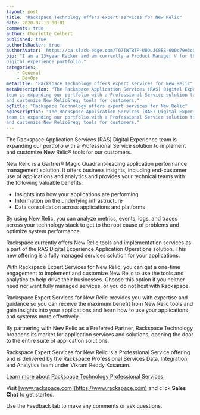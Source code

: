 ```yaml
---
layout: post
title: "Rackspace Technology offers expert services for New Relic"
date: 2020-07-13 00:01
comments: true
author: Charlotte Colbert
published: true
authorIsRacker: true
authorAvatar: 'https://ca.slack-edge.com/T07TWTBTP-U0DLJC8ES-600c79e3c0b5-512'
bio: "I am a 13+year Racker and am currently a Product Manager V for the RAS
Digital experience portfolio."
categories:
    - General
    - DevOps
metaTitle: "Rackspace Technology offers expert services for New Relic"
metaDescription: "The Rackspace Application Services (RAS) Digital Experience
team is expanding our portfolio with a Professional Service solution to implement
and customize New Relic&reg; tools for customers."
ogTitle: "Rackspace Technology offers expert services for New Relic"
ogDescription: "The Rackspace Application Services (RAS) Digital Experience
team is expanding our portfolio with a Professional Service solution to implement
and customize New Relic&reg; tools for customers."
---
```


The Rackspace Application Services (RAS) Digital Experience team is expanding
our portfolio with a Professional Service solution to implement and customize
New Relic&reg; tools for our customers.

<!-- more -->

New Relic is a Gartner&reg; Magic Quadrant-leading application performance
management solution. It offers business insights, including end-customer use
of applications and analytics and provides your technical teams with the
following valuable benefits:

- Insights into how your applications are performing
- Information on the underlying infrastructure
- Data consolidation across applications and platforms

By using New Relic, you can analyze metrics, events, logs, and traces across
your technology stack to get to the root cause of problems and optimize system
performance.

Rackspace currently offers New Relic tools and implementation services as a part
of the RAS Digital Experience Application Operations solution. This new offering
is a fully managed services solution for your applications.

With Rackspace  Expert Services for New Relic, you can get a one-time engagement
to implement and customize New Relic to use the tools and analytics to help
drive their businesses.  Choose this option if you neither need nor want fully
managed services, or you do not host with Rackspace.

Rackspace Expert Services for New Relic provides you with expertise and guidance
so you can receive the maximum benefit from New Relic tools and gain insights
into your applications and learn how to use your applications and systems more
effectively.

By partnering with New Relic as a Preferred Partner, Rackspace Technology
broadens its market for application services and solutions, opening the door to
the entire suite of application solutions.

Rackspace Expert Services for New Relic is a Professional Service offering and
is delivered by the Rackspace Professional Services Data, Integration, and
Analytics team under Vikram Reddy Kosanam.

<a class="cta purple" id="cta" href="https://www.rackspace.com/professional-services">Learn more about Rackspace Technology Professional Services.</a>

Visit [www.rackspace.com](https://www.rackspace.com) and click **Sales Chat**
to get started.

Use the Feedback tab to make any comments or ask questions.
